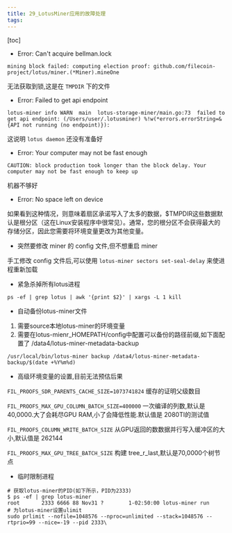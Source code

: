 ```yaml
---
title: 29_LotusMiner应用的故障处理
tags: 
---
```


[toc]

- Error: Can't acquire bellman.lock

`mining block failed: computing election proof: github.com/filecoin-project/lotus/miner.(*Miner).mineOne`

无法获取到锁,这是在 `TMPDIR` 下的文件

- Error: Failed to get api endpoint

`lotus-miner info WARN  main  lotus-storage-miner/main.go:73  failed to get api endpoint: (/Users/user/.lotusminer) %!w(*errors.errorString=&{API not running (no endpoint)}):`

这说明 `lotus daemon` 还没有准备好

- Error: Your computer may not be fast enough

`CAUTION: block production took longer than the block delay. Your computer may not be fast enough to keep up`

机器不够好

- Error: No space left on device

如果看到这种情况，则意味着扇区承诺写入了太多的数据，$TMPDIR这些数据默认是根分区（这在Linux安装程序中很常见）。通常，您的根分区不会获得最大的存储分区，因此您需要将环境变量更改为其他变量。

- 突然要修改 miner 的 config 文件,但不想重启 miner

手工修改 config 文件后,可以使用 `lotus-miner sectors set-seal-delay` 来使进程重新加载

- 紧急杀掉所有lotus进程

`ps -ef | grep lotus | awk '{print $2}' | xargs -L 1 kill`

- 自动备份lotus-miner文件

1. 需要source本地lotus-miner的环境变量
2. 需要在lotus-mienr_HOMEPATH/config中配置可以备份的路径前缀,如下面配置了 /data4/lotus-miner-metadata-backup

`/usr/local/bin/lotus-miner backup /data4/lotus-miner-metadata-backup/$(date +%Y%m%d)`

- 高级环境变量的设置,目前无法预估后果

`FIL_PROOFS_SDR_PARENTS_CACHE_SIZE=1073741824` 缓存的证明父级数目

`FIL_PROOFS_MAX_GPU_COLUMN_BATCH_SIZE=400000` 一次编译的列数,默认是40,0000.大了会耗尽GPU RAM,小了会降低性能.默认值是 2080TI的测试值

`FIL_PROOFS_COLUMN_WRITE_BATCH_SIZE` 从GPU返回的数数据并行写入缓冲区的大小,默认值是 262144

`FIL_PROOFS_MAX_GPU_TREE_BATCH_SIZE` 构建 tree_r_last,默认是70,0000个树节点

- 临时限制进程

```
# 获取lotus-miner的PID(如下所示，PID为2333)
$ ps -ef | grep lotus-miner
root       2333 6666 88 Nov31 ?        1-02:50:00 lotus-miner run
# 为lotus-miner设置ulimit
sudo prlimit --nofile=1048576 --nproc=unlimited --stack=1048576 --rtprio=99 --nice=-19 --pid 2333\
```